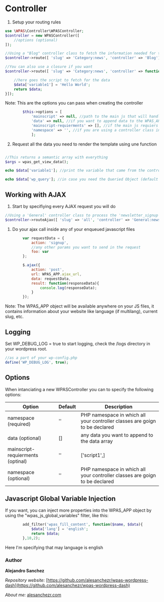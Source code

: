 # Controller

1. Setup your routing rules
```php
use \WPAS\Controller\WPASController;
$controller = new WPASController([
    //options (optional)
]);

//Using a "Blog" controller class to fetch the information needed for the "news" category
$controller->route([ 'slug' => 'Category:news', 'controller' => 'Blog']);

//You can also use a closure if you want
$controller->route([ 'slug' => 'Category:news', 'controller' => function(){

    //here goes the script to fetch for the data
    $data['variable1'] = 'Hello World';
    return $data;
}]);

```

Note: This are the options you can pass when creating the controller

```php
        $this->options = [
            'mainscript' => null, //path to the main js that will handle all JS requests
            'data' => null, //if you want to append data to the WPAS_APP object available in js
            'mainscript-requierments' => [], //if the main js requiers any other js to be loaded first
            'namespace' => '', //if you are using a controller class instrad of a closure (anonimus function)
            ];
```

2. Request all the data you need to render the template using une function
```php

//This returns a semantic array with everything
$args = wpas_get_view_data();

echo $data['variable1']; //print the variable that came from the controller

echo $data['wp_query']; //in case you need the Queried Object (default loop) it is available in the 'wp_query' key

```

## Working with AJAX

1. Start by specifiying every AJAX request you will do
```php
//Using a 'General' controller class to process the 'newsletter_signup' ajax action in 'all' views
$controller->routeAjax([ 'slug' => 'all', 'controller' => 'General:newsletter_signup' ]);  
```

1. Do your ajax call inside any of your enqueued javascript files
```js
        var requestData = { 
            action: 'signup',
            //any other params you want to send in the request
            foo: var
        };

        $.ajax({
            action: 'post',
            url: WPAS_APP.ajax_url,
            data: requestData,
            result: function(responseData){
                console.log(responseData);
            }
        });
```
Note: The WPAS_APP object will be available anywhere on your JS files, it contains information about your website like language (if multilang), current slug, etc.

## Logging

Set WP_DEBUG_LOG = true to start logging, check the /logs directory in your wordpress root.

```php
//as a part of your wp-config.php
define('WP_DEBUG_LOG', true);
```

## Options

When intanciating a new WPASController you can to specify the following options:

| Option                            | Default   | Description  |
|-----------------------------------|-----------|----------------------------------------------------------|
| namespace (required)              | ''        | PHP namespace in which all your controller classes are goign to be declared |
| data (optional)                   | []        | any data you want to append to the data array |
| mainscript-requierments (optinal) | ''        | ['script1',] |
| namespace (optional)              | ''        | PHP namespace in which all your controller classes are goign to be declared |

## Javascript Global Variable Injection

If you want, you can inject more properties into the WPAS_APP object by using the "wpas_js_global_variables" filter, like this:

```php
		add_filter('wpas_fill_content', function($name, $data){
			$data['lang'] = 'english';
			return $data;
		},10,2);
```

Here I'm specifying that may language is english

### Author

**Alejandro Sanchez**

  *Repository website:* [https://github.com/alesanchezr/wpas-wordpress-dash](https://github.com/alesanchezr/wpas-wordpress-dash)
  
  *About me:* [alesanchezr.com](http://alesanchezr.com)
